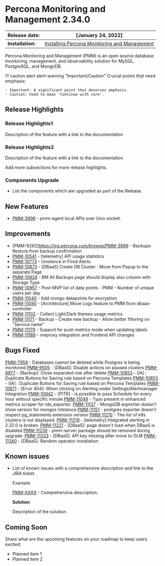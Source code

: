 
# Percona Monitoring and Management 2.34.0


| **Release date:** | [January 24, 2022]                                                                                    |
| ----------------- | ----------------------------------------------------------------------------------------------- |
| **Installation:** | [Installing Percona Monitoring and Management](https://www.percona.com/software/pmm/quickstart) |

Percona Monitoring and Management (PMM) is an open source database monitoring, management, and observability solution for MySQL, PostgreSQL, and MongoDB.

!!! caution alert alert-warning "Important/Caution"
    Crucial points that need emphasis:

    - Important: A significant point that deserves emphasis.
    - Caution: Used to mean 'Continue with care'.


## Release Highlights




### Release Highlights1 
Description of the feature with a link to the documentation


### Release Highlights2
Description of the feature  with a link to the documentation

Add more subsections for more release highlights.



### Components Upgrade
- List the components which are upgraded as part of the Release.

## New Features

    
- [PMM-3996](https://jira.percona.com/browse/PMM-3996) - pmm-agent local APIs over Unix socket.



## Improvements

- [PMM-9262]https://jira.percona.com/browse/PMM-3996 - Backups: Restore from backup confirmation
- [PMM-10541](https://jira.percona.com/browse/PMM-10541) - [telemetry] API usage statistics
- [PMM-10773](https://jira.percona.com/browse/PMM-10773) - Unsilence in Fired Alerts
- [PMM-10873](https://jira.percona.com/browse/PMM-10873) - [DBaaS] Create DB Cluster : Move from Popup to the separate Page
- [PMM-10924](https://jira.percona.com/browse/PMM-10924) - BM All Backups page should display also column with Storage Type
- [PMM-10957](https://jira.percona.com/browse/PMM-10957) - Post-MVP list of data points - PMM - Number of unique users per day
- [PMM-11040](https://jira.percona.com/browse/PMM-11040) - Add mongo datapoints for encryption
- [PMM-11090](https://jira.percona.com/browse/PMM-11090) - [Architecture] Move Logs feature to PMM from dbaas-controller
- [PMM-11102](https://jira.percona.com/browse/PMM-11102) - Collect Light/Dark themes usage metrics
- [PMM-11171](https://jira.percona.com/browse/PMM-11171) - Backup - Create new backup - Allow better filtering on "Service name"
- [PMM-11179](https://jira.percona.com/browse/PMM-11179) - Support for push metrics mode when updating labels
- [PMM-11189](https://jira.percona.com/browse/PMM-11189) - vmproxy integration and frontend API changes

 

## Bugs Fixed

[PMM-7958](https://jira.percona.com/browse/PMM-7958) - Databases cannot be deleted while Postgres is being monitored
[PMM-9505](https://jira.percona.com/browse/PMM-9505) - [DBaaS]: Disable actions on paused clusters
[PMM-9977](https://jira.percona.com/browse/PMM-9505) - [Backup]: Close expanded row after delete
[PMM-10853](https://jira.percona.com/browse/PMM-10853) - [IA] : Duplicate Buttons for Saving rule based on Percona Templates
[PMM-10853](https://jira.percona.com/browse/PMM-10853) - [IA] : Duplicate Buttons for Saving rule based on Percona Templates
[PMM-10871](https://jira.percona.com/browse/PMM-10871) - [Error 404]: When clicking on Alerting under Settings/Alertmanager Integration
[PMM-10942](https://jira.percona.com/browse/PMM-10942) - [PITR] - is possible to pass Schedule for every hour without specific minute
[PMM-11049](https://jira.percona.com/browse/PMM-11049) - Typo present in enhanced metrics scraper for rds_exporter.
[PMM-11137](https://jira.percona.com/browse/PMM-11137) - MongoDB exprorter doesn't show version for mongos intstance
[PMM-11151](https://jira.percona.com/browse/PMM-11151) - postgres exporter doesn't respect pg_statements extension version
[PMM-11210](https://jira.percona.com/browse/PMM-11210) - The list of k8s clusters is not displayed.
[PMM-11219](https://jira.percona.com/browse/PMM-11219) - [telemetry] Integrated alerting in 2.32.0 is broken.
[PMM-11221](https://jira.percona.com/browse/PMM-11221) - [DBaaS]: page doesn't load when DBaaS is disabled
[PMM-11239](https://jira.percona.com/browse/PMM-11239) - pmm-server package should be removed during upgrade.
[PMM-11333](https://jira.percona.com/browse/PMM-11333) - [DBaaS]: API key missing after move to OLM
[PMM-11340](https://jira.percona.com/browse/PMM-11340) - [DBaaS]: Random operator installation




## Known issues

- ​List of known issues with a  comprehensive description and link to the JIRA ticket.

    Example:

    [PMM-XXXX](https://jira.percona.com/browse/PMM-XXXX) - Comprehensive description.


    **Solution**

    Description of the solution.


## Coming Soon

  Share what are the upcoming features on your roadmap to keep users excited:

- Planned item 1
- Planned item 2
